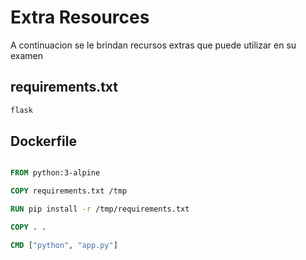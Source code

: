 # Extra Resources

A continuacion se le brindan recursos extras que puede utilizar en su examen


## requirements.txt

```txt
flask
```

## Dockerfile

```dockerfile

FROM python:3-alpine

COPY requirements.txt /tmp

RUN pip install -r /tmp/requirements.txt

COPY . .

CMD ["python", "app.py"]
```